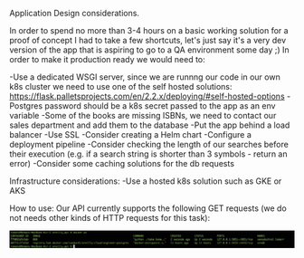 Application Design considerations.

In order to spend no more than 3-4 hours on a basic working solution for a proof of concept I had to take a few shortcuts, let's just say it's a very dev version of the app that is aspiring to go to a QA environment some day ;)
In order to make it production ready we would need to:

-Use a dedicated WSGI server, since we are runnng our code in our own k8s cluster we need to use one of the self hosted solutions: https://flask.palletsprojects.com/en/2.2.x/deploying/#self-hosted-options
-Postgres password should be a k8s secret passed to the app as an env variable
-Some of the books are missing ISBNs, we need to contact our sales department and add them to the database
-Put the app behind a load balancer
-Use SSL
-Consider creating a Helm chart
-Configure a deployment pipeline 
-Consider checking the length of our searches before their execution (e.g. if a search string is shorter than 3 symbols - return an error)
-Consider some caching solutions for the db requests

Infrastructure considerations:
-Use a hosted k8s solution such as GKE or AKS

How to use:
Our API currently supports the following GET requests (we do not needs other kinds of HTTP requests for this task):

![Docker ps](/screenshots/docker.jpg?raw=true "Docker")
